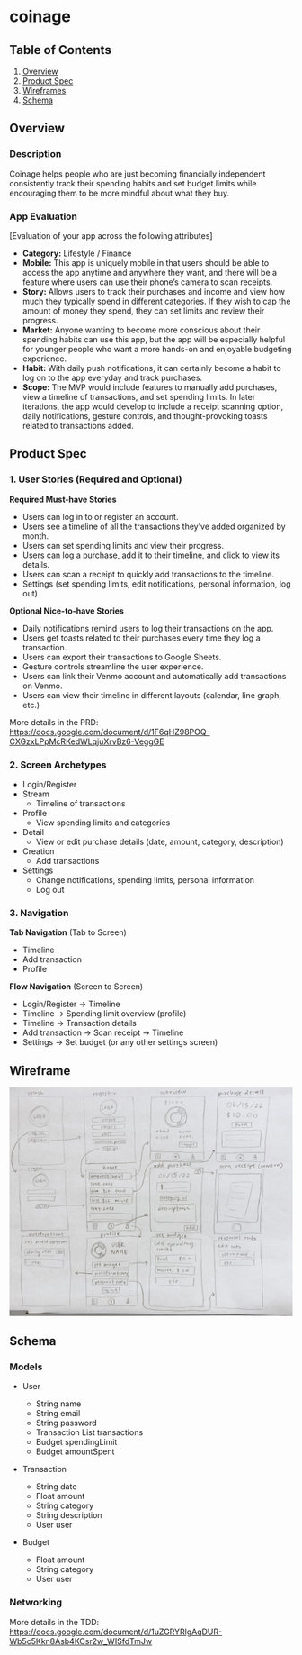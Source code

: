 # coinage

## Table of Contents
1. [Overview](#Overview)
1. [Product Spec](#Product-Spec)
1. [Wireframes](#Wireframes)
2. [Schema](#Schema)

## Overview
### Description
Coinage helps people who are just becoming financially independent consistently track their spending habits and set budget limits while encouraging them to be more mindful about what they buy.

### App Evaluation
[Evaluation of your app across the following attributes]
- **Category:** Lifestyle / Finance
- **Mobile:** This app is uniquely mobile in that users should be able to access the app anytime and anywhere they want, and there will be a feature where users can use their phone’s camera to scan receipts.
- **Story:** Allows users to track their purchases and income and view how much they typically spend in different categories. If they wish to cap the amount of money they spend, they can set limits and review their progress.
- **Market:** Anyone wanting to become more conscious about their spending habits can use this app, but the app will be especially helpful for younger people who want a more hands-on and enjoyable budgeting experience.
- **Habit:** With daily push notifications, it can certainly become a habit to log on to the app everyday and track purchases.
- **Scope:** The MVP would include features to manually add purchases, view a timeline of transactions, and set spending limits. In later iterations, the app would develop to include a receipt scanning option, daily notifications, gesture controls, and thought-provoking toasts related to transactions added.

## Product Spec

### 1. User Stories (Required and Optional)

**Required Must-have Stories**

* Users can log in to or register an account.
* Users see a timeline of all the transactions they’ve added organized by month.
* Users can set spending limits and view their progress.
* Users can log a purchase, add it to their timeline, and click to view its details.
* Users can scan a receipt to quickly add transactions to the timeline.
* Settings (set spending limits, edit notifications, personal information, log out)

**Optional Nice-to-have Stories**

* Daily notifications remind users to log their transactions on the app.
* Users get toasts related to their purchases every time they log a transaction.
* Users can export their transactions to Google Sheets.
* Gesture controls streamline the user experience.
* Users can link their Venmo account and automatically add transactions on Venmo.
* Users can view their timeline in different layouts (calendar, line graph, etc.)

More details in the PRD: https://docs.google.com/document/d/1F6qHZ98POQ-CXGzxLPpMcRKedWLqjuXrvBz6-VeggGE 

### 2. Screen Archetypes

* Login/Register
* Stream
   * Timeline of transactions
* Profile
   * View spending limits and categories
* Detail
   * View or edit purchase details (date, amount, category, description)
* Creation
   * Add transactions
* Settings
   * Change notifications, spending limits, personal information
   * Log out

### 3. Navigation

**Tab Navigation** (Tab to Screen)

* Timeline
* Add transaction
* Profile

**Flow Navigation** (Screen to Screen)

* Login/Register -> Timeline
* Timeline -> Spending limit overview (profile)
* Timeline -> Transaction details
* Add transaction -> Scan receipt -> Timeline
* Settings -> Set budget (or any other settings screen)

## Wireframe

<img src="wireframe.jpg" width=600>

## Schema

### Models

* User
   * String name
   * String email
   * String password
   * Transaction List transactions
   * Budget spendingLimit
   * Budget amountSpent

* Transaction
   * String date
   * Float amount
   * String category
   * String description
   * User user

* Budget
  * Float amount
  * String category
  * User user

### Networking

More details in the TDD:
https://docs.google.com/document/d/1uZGRYRlgAqDUR-Wb5c5Kkn8Asb4KCsr2w_WISfdTmJw 
